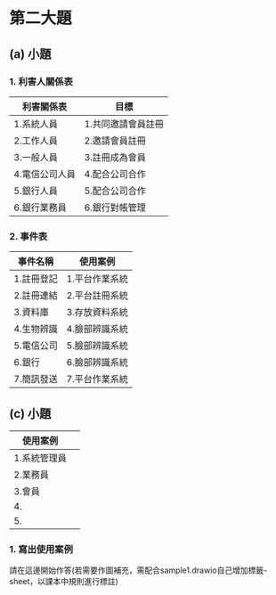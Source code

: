 # 第二大題 
## (a) 小題
### 1. 利害人關係表
|利害關係表|目標|
|----|----|
|1.系統人員|1.共同邀請會員註冊|
|2.工作人員|2.邀請會員註冊|
|3.一般人員|3.註冊成為會員|
|4.電信公司人員|4.配合公司合作|
|5.銀行人員|5.配合公司合作|
|6.銀行業務員|6.銀行對帳管理|
### 2. 事件表
|事件名稱|使用案例|
|----|----|
|1.註冊登記|1.平台作業系統|
|2.註冊連結|2.平台註冊系統|
|3.資料庫|3.存放資料系統|
|4.生物辨識|4.臉部辨識系統|
|5.電信公司|5.臉部辨識系統|
|6.銀行|6.臉部辨識系統|
|7.簡訊發送|7.平台作業系統|
## (c) 小題
|使用案例||
|----|----|
|1.系統管理員||
|2.業務員||
|3.會員||
|4.||
|5.||
### 1. 寫出使用案例
請在這邊開始作答(若需要作圖補充，需配合sample1.drawio自己增加標籤-sheet，以課本中規則進行標註)